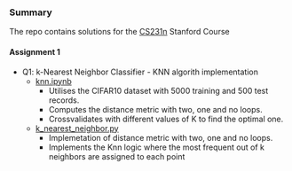 ### Summary
The repo contains solutions for the [CS231n](https://github.com/pandao/editor.md "Heading link") Stanford Course

#### Assignment 1
                

+ Q1: k-Nearest Neighbor Classifier - KNN algorith implementation
    + [knn.ipynb](https://github.com/jim-j-james/cs231n/blob/main/assignment1/knn.ipynb)
		+ Utilises the CIFAR10 dataset with 5000 training and 500 test records.
		+ Computes the distance metric with two, one and no loops.
		+ Crossvalidates with different values of K to find the optimal one.
    + [k_nearest_neighbor.py](https://github.com/jim-j-james/cs231n/blob/main/assignment1/cs231n/classifiers/k_nearest_neighbor.py)
		+ Implemetation of distance metric with two, one and no loops.
		+ Implements the Knn logic where the  most frequent out of k neighbors are assigned to each point

